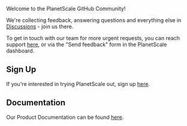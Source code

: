Welcome to the PlanetScale GitHub Community!

We're collecting feedback, answering questions and everything else in [Discussions](https://github.com/planetscale/beta/discussions) - join us there.

To get in touch with our team for more urgent requests, you can reach support [here](https://www.planetscale.com/support), or via the "Send feedback" form in the PlanetScale dashboard. 

## Sign Up

If you're interested in trying PlanetScale out, sign up [here](https://auth.planetscale.com/sign-up). 

## Documentation

Our Product Documentation can be found [here](https://docs.planetscale.com/). 
